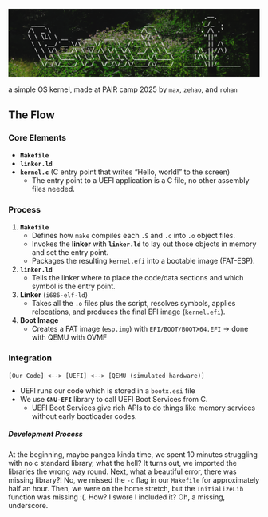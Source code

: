 ![pernel logo](pernel-readme.png)


a simple OS kernel, made at PAIR camp 2025 by `max`, `zehao`, and `rohan`


## The Flow

### Core Elements
* **`Makefile`**
* **`linker.ld`**
* **`kernel.c`** (C entry point that writes “Hello, world!” to the screen)
    * The entry point to a UEFI application is a C file, no other assembly files needed.

### Process
1. **`Makefile`**
   - Defines how `make` compiles each `.S` and `.c` into `.o` object files.
   - Invokes the **linker** with **`linker.ld`** to lay out those objects in memory and set the entry point.
   - Packages the resulting `kernel.efi` into a bootable image (FAT-ESP).
2. **`linker.ld`**
   - Tells the linker where to place the code/data sections and which symbol is the entry point.
3. **Linker** (`i686-elf-ld`)
   - Takes all the `.o` files plus the script, resolves symbols, applies relocations, and produces the final EFI image (`kernel.efi`).
4. **Boot Image**
   - Creates a FAT image (`esp.img`) with `EFI/BOOT/BOOTX64.EFI` → done with QEMU with OVMF

### Integration
```
[Our Code] <--> [UEFI] <--> [QEMU (simulated hardware)]
```

* UEFI runs our code which is stored in a `bootx.esi` file
* We use **`GNU-EFI`** library to call UEFI Boot Services from C.
  * UEFI Boot Services give rich APIs to do things like memory services without early bootloader codes.

##### Development Process
At the beginning, maybe pangea kinda time, we spent 10 minutes struggling with no c standard library, what the hell?
It turns out, we imported the libraries the wrong way round. Next, what a beautiful error, there was missing library?!
No, we missed the `-c` flag in our `Makefile` for approximately half an hour.
Then, we were on the home stretch, but the `InitializeLib` function was missing :(. How? I swore I included it?
Oh, a missing, underscore.